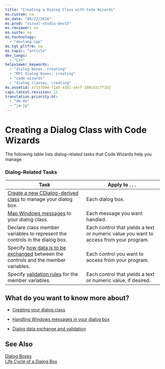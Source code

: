 ```yaml
---
title: "Creating a Dialog Class with Code Wizards"
ms.custom: na
ms.date: "09/22/2016"
ms.prod: "visual-studio-dev14"
ms.reviewer: na
ms.suite: na
ms.technology: 
  - "devlang-cpp"
ms.tgt_pltfrm: na
ms.topic: "article"
dev_langs: 
  - "C++"
helpviewer_keywords: 
  - "dialog boxes, creating"
  - "MFC dialog boxes, creating"
  - "code wizards"
  - "dialog classes, creating"
ms.assetid: a7157b9d-f1a8-4381-a4cf-180cd2c7f1b2
caps.latest.revision: 11
translation.priority.ht: 
  - "de-de"
  - "ja-jp"
---
```

# Creating a Dialog Class with Code Wizards
The following table lists dialog-related tasks that Code Wizards help you manage.  
  
### Dialog-Related Tasks  
  
|Task|Apply to . . .|  
|----------|--------------------|  
|[Create a new CDialog-derived class](../vs140/creating-your-dialog-class.md) to manage your dialog box.|Each dialog box.|  
|[Map Windows messages](../vs140/handling-windows-messages-in-your-dialog-box.md) to your dialog class.|Each message you want handled.|  
|Declare class member variables to represent the controls in the dialog box.|Each control that yields a text or numeric value you want to access from your program.|  
|Specify [how data is to be exchanged](../vs140/dialog-data-exchange-and-validation.md) between the controls and the member variables.|Each control you want to access from your program.|  
|Specify [validation rules](../vs140/dialog-data-exchange-and-validation.md) for the member variables.|Each control that yields a text or numeric value, if desired.|  
  
## What do you want to know more about?  
  
-   [Creating your dialog class](../vs140/creating-your-dialog-class.md)  
  
-   [Handling Windows messages in your dialog box](../vs140/handling-windows-messages-in-your-dialog-box.md)  
  
-   [Dialog data exchange and validation](../vs140/dialog-data-exchange-and-validation.md)  
  
## See Also  
 [Dialog Boxes](../vs140/dialog-boxes.md)   
 [Life Cycle of a Dialog Box](../vs140/life-cycle-of-a-dialog-box.md)